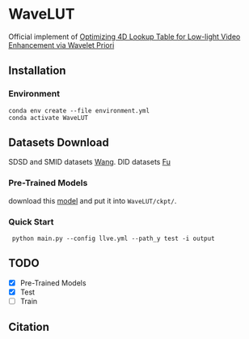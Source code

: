 # WaveLUT
Official implement of [Optimizing 4D Lookup Table for Low-light Video Enhancement via Wavelet Priori]()

## Installation
### Environment
```
conda env create --file environment.yml
conda activate WaveLUT
```
## Datasets Download
SDSD and SMID datasets [Wang](https://github.com/dvlab-research/SDSD). DID datasets [Fu](https://github.com/ciki000/DID)

### Pre-Trained Models
download this [model]() and put it into `WaveLUT/ckpt/`.

### Quick Start

```
 python main.py --config llve.yml --path_y test -i output
```
## TODO
- [x] Pre-Trained Models
- [x] Test
- [ ] Train
## Citation
```

```
